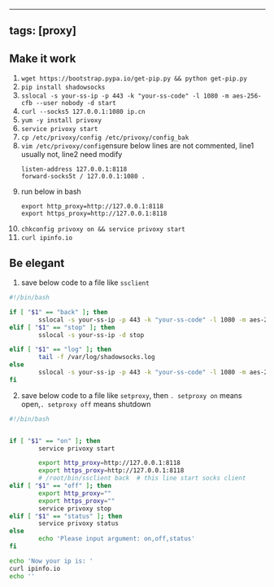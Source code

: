 
---
tags: [proxy]
---



## Make it work
1. `wget https://bootstrap.pypa.io/get-pip.py && python get-pip.py`
1. `pip install shadowsocks`
1. `sslocal -s your-ss-ip -p 443 -k "your-ss-code" -l 1080 -m aes-256-cfb --user nobody -d start`
1. `curl --socks5 127.0.0.1:1080 ip.cn` 
1. `yum -y install privoxy`
1. `service privoxy start`
1. `cp /etc/privoxy/config /etc/privoxy/config_bak`
1. `vim /etc/privoxy/config`ensure below lines are not commented, line1 usually not, line2 need modify
	```
	listen-address 127.0.0.1:8118 
	forward-socks5t / 127.0.0.1:1080 . 
	```
1. run below in bash
	```
	export http_proxy=http://127.0.0.1:8118
	export https_proxy=http://127.0.0.1:8118
	```
1. `chkconfig privoxy on && service privoxy start`
1. `curl ipinfo.io` 

## Be elegant

1. save below code to a file like `ssclient`
``` sh
#!/bin/bash

if [ "$1" == "back" ]; then
        sslocal -s your-ss-ip -p 443 -k "your-ss-code" -l 1080 -m aes-256-cfb --user nobody -d start
elif [ "$1" == "stop" ]; then
        sslocal -s your-ss-ip -d stop

elif [ "$1" == "log" ]; then
        tail -f /var/log/shadowsocks.log
else
        sslocal -s your-ss-ip -p 443 -k "your-ss-code" -l 1080 -m aes-256-cfb
fi

```

2. save below code to a file like `setproxy`, then `. setproxy on` means open,`. setproxy off` means shutdown


``` sh
#!/bin/bash


if [ "$1" == "on" ]; then
        service privoxy start

        export http_proxy=http://127.0.0.1:8118
        export https_proxy=http://127.0.0.1:8118
        # /root/bin/ssclient back  # this line start socks client
elif [ "$1" == "off" ]; then
        export http_proxy=""
        export https_proxy=""
        service privoxy stop
elif [ "$1" == "status" ]; then
        service privoxy status
else
        echo 'Please input argument: on,off,status'
fi

echo 'Now your ip is: '
curl ipinfo.io
echo ''

```
